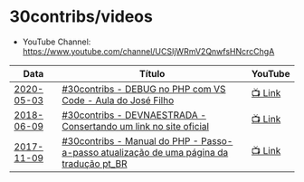 # 30contribs/videos

- YouTube Channel: https://www.youtube.com/channel/UCSIjWRmV2QnwfsHNcrcChgA

| Data         | Título                                                                                                | YouTube                                 |
|--------------|-------------------------------------------------------------------------------------------------------|-----------------------------------------|
| [2020-05-03] | [#30contribs - DEBUG no PHP com VS Code - Aula do José Filho][2020-05-03]                             | [📺 Link](https://youtu.be/wISUt3At7BE) |
| [2018-06-09] | [#30contribs - DEVNAESTRADA - Consertando um link no site oficial][2018-06-09]                        | [📺 Link](https://youtu.be/wISUt3At7BE) |
| [2017-11-09] | [#30contribs - Manual do PHP - Passo-a-passo atualização de uma página da tradução pt_BR][2017-11-09] | [📺 Link](https://youtu.be/IQQ2Y9h_fZU) |


[2020-05-03]: video-2020-05-03-debug-php-vscode/
[2018-06-09]: video-2018-06-09-devnaestrada/
[2017-11-09]: video-2017-11-09-manual-php/
